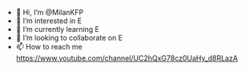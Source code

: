 - 👋 Hi, I’m @MilanKFP
- 👀 I’m interested in E
- 🌱 I’m currently learning E
- 💞️ I’m looking to collaborate on E
- 📫 How to reach me https://www.youtube.com/channel/UC2hQxG78cz0UaHy_d8RLazA

<!---
MilanKFP/MilanKFP is a ✨ special ✨ repository because its `README.md` (this file) appears on your GitHub profile.
You can click the Preview link to take a look at your changes.
--->
